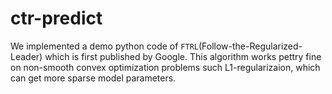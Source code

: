# ctr-predict
We implemented a demo python code of `FTRL`(Follow-the-Regularized-Leader) which is first published by Google.
This algorithm works pettry fine on non-smooth convex optimization problems such L1-regularizaion, which can get more sparse model parameters.

